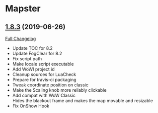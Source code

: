 # Mapster

## [1.8.3](https://github.com/Nevcairiel/Mapster/tree/1.8.3) (2019-06-26)
[Full Changelog](https://github.com/Nevcairiel/Mapster/compare/1.8.2...1.8.3)

- Update TOC for 8.2  
- Update FogClear for 8.2  
- Fix script path  
- Make locale script executable  
- Add WoWI project id  
- Cleanup sources for LuaCheck  
- Prepare for travis-ci packaging  
- Tweak coordinate position on classic  
- Make the Scaling knob more reliably clickable  
- Add compat with WoW Classic  
    Hides the blackout frame and makes the map movable and resizable  
- Fix OnShow Hook  
